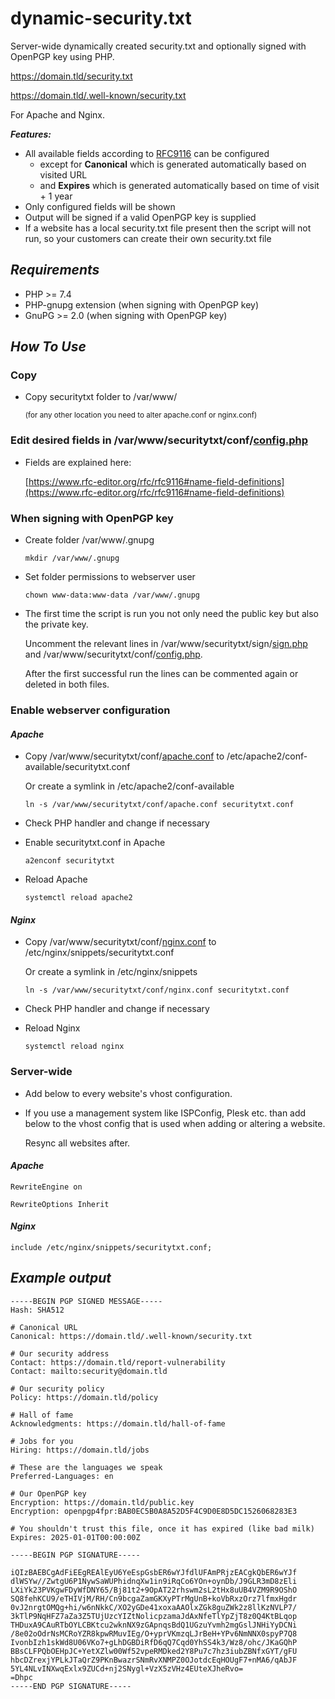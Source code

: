 # dynamic-security.txt

Server-wide dynamically created security.txt and optionally signed with OpenPGP key using PHP.

https://domain.tld/security.txt

https://domain.tld/.well-known/security.txt

For Apache and Nginx.

***Features:***
- All available fields according to [RFC9116](https://www.rfc-editor.org/rfc/rfc9116) can be configured
  - except for **Canonical** which is generated automatically based on visited URL
  - and **Expires** which is generated automatically based on time of visit + 1 year
- Only configured fields will be shown
- Output will be signed if a valid OpenPGP key is supplied
- If a website has a local security.txt file present then the script will not run, so your customers can create their own security.txt file

## _Requirements_

- PHP >= 7.4
- PHP-gnupg extension (when signing with OpenPGP key)
- GnuPG >= 2.0 (when signing with OpenPGP key)

## _How To Use_

### Copy

- Copy securitytxt folder to /var/www/

  <sup>(for any other location you need to alter apache.conf or nginx.conf)</sup>

### Edit desired fields in /var/www/securitytxt/conf/[config.php](securitytxt/conf/config.php)

- Fields are explained here:
  
  [https://www.rfc-editor.org/rfc/rfc9116#name-field-definitions](https://www.rfc-editor.org/rfc/rfc9116#name-field-definitions)

### When signing with OpenPGP key

- Create folder /var/www/.gnupg

  ```mkdir /var/www/.gnupg```

- Set folder permissions to webserver user

  ```chown www-data:www-data /var/www/.gnupg```

- The first time the script is run you not only need the public key but also the private key.
  
  Uncomment the relevant lines in /var/www/securitytxt/sign/[sign.php](securitytxt/sign/sign.php) and /var/www/securitytxt/conf/[config.php](securitytxt/conf/config.php).
  
  After the first successful run the lines can be commented again or deleted in both files.

### Enable webserver configuration

#### _Apache_

- Copy /var/www/securitytxt/conf/[apache.conf](securitytxt/conf/apache.conf) to /etc/apache2/conf-available/securitytxt.conf
  
  Or create a symlink in /etc/apache2/conf-available
  
  ```ln -s /var/www/securitytxt/conf/apache.conf securitytxt.conf```

- Check PHP handler and change if necessary

- Enable securitytxt.conf in Apache

  ```a2enconf securitytxt```

- Reload Apache

  ```systemctl reload apache2```

#### _Nginx_

- Copy /var/www/securitytxt/conf/[nginx.conf](securitytxt/conf/nginx.conf) to /etc/nginx/snippets/securitytxt.conf
  
  Or create a symlink in /etc/nginx/snippets
  
  ```ln -s /var/www/securitytxt/conf/nginx.conf securitytxt.conf```

- Check PHP handler and change if necessary

- Reload Nginx

  ```systemctl reload nginx```

### Server-wide

- Add below to every website's vhost configuration.

- If you use a management system like ISPConfig, Plesk etc. than add below to the vhost config that is used when adding or altering a website.

  Resync all websites after.

#### _Apache_

  ```RewriteEngine on```
  
  ```RewriteOptions Inherit```

#### _Nginx_

  ```include /etc/nginx/snippets/securitytxt.conf;```

## _Example output_

```
-----BEGIN PGP SIGNED MESSAGE-----
Hash: SHA512

# Canonical URL
Canonical: https://domain.tld/.well-known/security.txt

# Our security address
Contact: https://domain.tld/report-vulnerability
Contact: mailto:security@domain.tld

# Our security policy
Policy: https://domain.tld/policy

# Hall of fame
Acknowledgments: https://domain.tld/hall-of-fame

# Jobs for you
Hiring: https://domain.tld/jobs

# These are the languages we speak
Preferred-Languages: en

# Our OpenPGP key
Encryption: https://domain.tld/public.key
Encryption: openpgp4fpr:BAB0EC5B0A8A52D5F4C9D0E8D5DC1526068283E3

# You shouldn't trust this file, once it has expired (like bad milk)
Expires: 2025-01-01T00:00:00Z

-----BEGIN PGP SIGNATURE-----

iQIzBAEBCgAdFiEEgREAlEyU6YeEspGsbER6wYJfdlUFAmPRjzEACgkQbER6wYJf
dlWSYw//ZwtgU6P1NywSaWUPhidnqXw1in9iRqCo6YOn+oynDb/J9GLR3mD8zEli
LXiYk23PVKgwFDyWfDNY65/Bj81t2+9OpAT22rhswm2sL2tHx8uUB4VZM9R9OShO
SQ8fehKCU9/eTHIVjM/RH/Cn9bcgaZamGKXyPTrMgUnB+koVbRxzOrz7lfmxHgdr
0vJ2nrgtOMQg+hi/w6nNkkC/XO2yGDe41xoxaAAOlxZGk8guZWk2z8llKzNVLP7/
3kTlP9NqHFZ7aZa3Z5TUjUzcYIZtNolicpzamaJdAxNfeTlYpZjT8z0Q4KtBLqop
THDuxA9CAuRTbOYLCBKtcu2wknNX9zGApnqsBdQ1UGzuYvmh2mgGslJNHiYyDCNi
/8e02oOdrNsMCRoYZR8kpwRMuvIEg/O+yprVKmzqLJrBeH+YPv6NmNNX0spyP7Q8
IvonbIzh1skWd8U06VKo7+gLhDGBDiRfD6qQ7Cqd0YhSS4k3/Wz8/ohc/JKaGQhP
BBsCLFPQbOEHpJC+YetXZlw00Wf52vpeRMDked2Y8Pu7c7hz3iubZBNfxGYT/gFU
hbcDZrexjYPLkJTaQrZ9PKnBwazrSNmRvXNMPZ0OJotdcEqHOUgF7+nMA6/qAbJF
5YL4NLvINXwqExlx9ZUCd+nj2SNygl+VzX5zVHz4EUteXJheRvo=
=Dhpc
-----END PGP SIGNATURE-----
```
